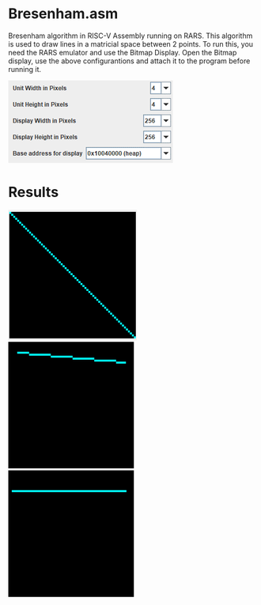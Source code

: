 # Bresenham.asm
Bresenham algorithm in RISC-V Assembly running on RARS. This algorithm is used to draw lines in a matricial space between 2 points. To run this, you need the RARS emulator 
and use the Bitmap Display. Open the Bitmap display, use the above configurantions and attach it to the program before running it.

![config](https://github.com/lucpena/Bresenham.asm/blob/main/img/img.png)

# Results

![Screenshot 1](https://github.com/lucpena/Bresenham.asm/blob/main/img/img2.png)
![Screenshot 2](https://github.com/lucpena/Bresenham.asm/blob/main/img/img3.png)
![Screenshot 3](https://github.com/lucpena/Bresenham.asm/blob/main/img/img4.png)
